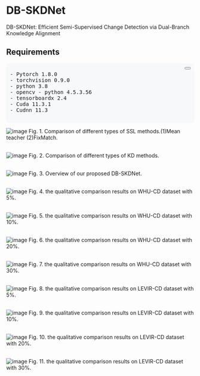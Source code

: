 # DB-SKDNet
DB-SKDNet: Efficient Semi-Supervised Change Detection via Dual-Branch Knowledge Alignment


## Requirements
<div style="background-color: #f6f8fa; border-radius: 3px; padding: 10px; margin: 5px 0;">
  <div style="text-align: right; margin-bottom: 5px;">
    <button onclick="copyToClipboard(this)"></button>
  </div>
  <pre style="margin: 0;">
- Pytorch 1.8.0  
- torchvision 0.9.0  
- python 3.8  
- opencv - python 4.5.3.56  
- tensorboardx 2.4  
- Cuda 11.3.1  
- Cudnn 11.3  
  </pre>
</div>



![image](https://github.com/user-attachments/assets/f06be317-90dc-426e-8b31-95378a0d97a8)
  Fig. 1. Comparison of different types of SSL methods.(1)Mean teacher (2)FixMatch.
<br><br>  

![image](https://github.com/user-attachments/assets/581eb07a-0395-4dee-8061-e6b5339cecac)
  Fig. 2. Comparison of different types of KD methods.
<br><br>  


![image](https://github.com/user-attachments/assets/df6987e5-8f28-4e2a-9367-1a143ed7dba6)
  Fig. 3. Overview of our proposed DB-SKDNet.
<br><br>  



![image](https://github.com/user-attachments/assets/a7cc6a14-fa8d-4d7e-8f90-79e0df54f613)
Fig. 4. the qualitative comparison results on WHU-CD dataset with 5%.
<br><br>  

![image](https://github.com/user-attachments/assets/49287ba0-f8f3-4623-b2b0-62d9baf7e426)
Fig. 5. the qualitative comparison results on WHU-CD dataset with 10%.
<br><br>  

![image](https://github.com/user-attachments/assets/6870cec3-dc38-4abd-9a91-4060a9158669)
Fig. 6. the qualitative comparison results on WHU-CD dataset with 20%.
<br><br>  

![image](https://github.com/user-attachments/assets/27e36bb0-80ff-4f0f-8837-8a37ce24910d)
Fig. 7. the qualitative comparison results on WHU-CD dataset with 30%.
<br><br>  

![image](https://github.com/user-attachments/assets/8bfdc04f-9e2b-4fca-a01d-b78590151969)
Fig. 8. the qualitative comparison results on LEVIR-CD dataset with 5%.
<br><br>  

![image](https://github.com/user-attachments/assets/d844ba78-a37e-4010-95fa-7f02a34fb3b0)
Fig. 9. the qualitative comparison results on LEVIR-CD dataset with 10%.
<br><br>  

![image](https://github.com/user-attachments/assets/e70b45ad-b3ea-4f50-985a-a3f03d7106eb)
Fig. 10. the qualitative comparison results on LEVIR-CD dataset with 20%.
<br><br>  

![image](https://github.com/user-attachments/assets/e8bea60e-b03a-4b24-8e34-771d12e64e02)
Fig. 11. the qualitative comparison results on LEVIR-CD dataset with 30%.
<br><br>  
